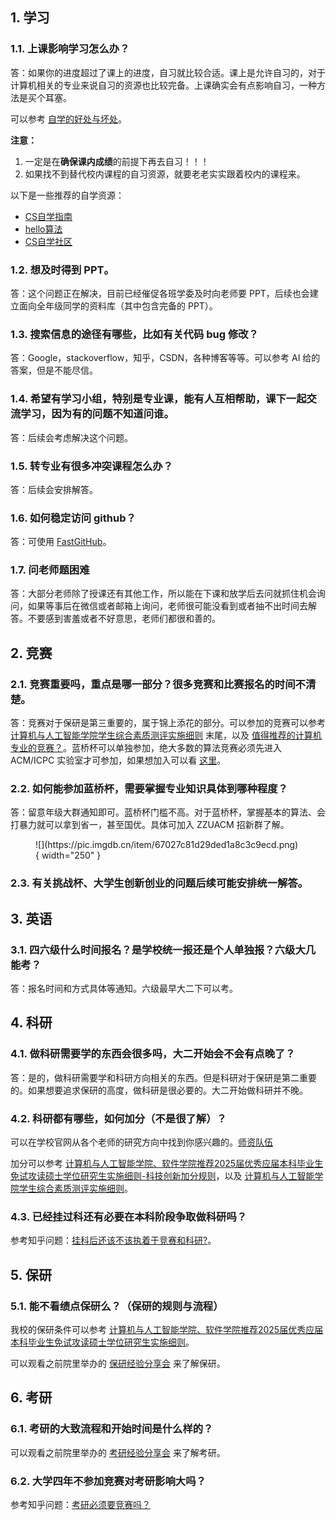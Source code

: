 ## 1. 学习

### 1.1. 上课影响学习怎么办？

答：如果你的进度超过了课上的进度，自习就比较合适。课上是允许自习的，对于计算机相关的专业来说自习的资源也比较完备。上课确实会有点影响自习，一种方法是买个耳塞。

可以参考 [自学的好处与坏处](https://csdiy.wiki/#_3)。

**注意：**

1. 一定是在**确保课内成绩**的前提下再去自习！！！
2. 如果找不到替代校内课程的自习资源，就要老老实实跟着校内的课程来。

以下是一些推荐的自学资源：

- [CS自学指南](https://csdiy.wiki/)
- [hello算法](https://www.hello-algo.com/)
- [CS自学社区](https://www.learncs.site/docs/roadmap)

### 1.2. 想及时得到 PPT。

答：这个问题正在解决，目前已经催促各班学委及时向老师要 PPT，后续也会建立面向全年级同学的资料库（其中包含完备的 PPT）。

### 1.3. 搜索信息的途径有哪些，比如有关代码 bug 修改？

答：Google，stackoverflow，知乎，CSDN，各种博客等等。可以参考 AI 给的答案，但是不能尽信。

### 1.4. 希望有学习小组，特别是专业课，能有人互相帮助，课下一起交流学习，因为有的问题不知道问谁。

答：后续会考虑解决这个问题。

### 1.5. 转专业有很多冲突课程怎么办？

答：后续会安排解答。

### 1.6. 如何稳定访问 github？

答：可使用 [FastGitHub](https://github.com/WangGithubUser/FastGitHub)。

### 1.7. 问老师题困难

答：大部分老师除了授课还有其他工作，所以能在下课和放学后去问就抓住机会询问，如果等事后在微信或者邮箱上询问，老师很可能没看到或者抽不出时间去解答。不要感到害羞或者不好意思，老师们都很和善的。

## 2. 竞赛

### 2.1. 竞赛重要吗，重点是哪一部分？很多竞赛和比赛报名的时间不清楚。

答：竞赛对于保研是第三重要的，属于锦上添花的部分。可以参加的竞赛可以参考 [计算机与人工智能学院学生综合素质测评实施细则](http://www7.zzu.edu.cn/system/_content/download.jsp?urltype=news.DownloadAttachUrl&owner=1816313820&wbfileid=14963839) 末尾，以及 [值得推荐的计算机专业的竞赛？](https://zhuanlan.zhihu.com/p/604235530)。蓝桥杯可以单独参加，绝大多数的算法竞赛必须先进入 ACM/ICPC 实验室才可参加，如果想加入可以看 [这里](https://zzuacm.wyqz.top/)。

### 2.2. 如何能参加蓝桥杯，需要掌握专业知识具体到哪种程度？

答：留意年级大群通知即可。蓝桥杯门槛不高。对于蓝桥杯，掌握基本的算法、会打暴力就可以拿到省一，甚至国优。具体可加入 ZZUACM 招新群了解。

<figure markdown="span">
  ![](https://pic.imgdb.cn/item/67027c81d29ded1a8c3c9ecd.png){ width="250" }
</figure>

### 2.3. 有关挑战杯、大学生创新创业的问题后续可能安排统一解答。

## 3. 英语

### 3.1. 四六级什么时间报名？是学校统一报还是个人单独报？六级大几能考？

答：报名时间和方式具体等通知。六级最早大二下可以考。

## 4. 科研

### 4.1. 做科研需要学的东西会很多吗，大二开始会不会有点晚了？

答：是的，做科研需要学和科研方向相关的东西。但是科研对于保研是第二重要的。如果想要追求保研的高度，做科研是很必要的。大二开始做科研并不晚。

### 4.2. 科研都有哪些，如何加分（不是很了解）？

可以在学校官网从各个老师的研究方向中找到你感兴趣的。[师资队伍](http://www7.zzu.edu.cn/csai/szdw.htm)

加分可以参考 [计算机与人工智能学院、软件学院推荐2025届优秀应届本科毕业生免试攻读硕士学位研究生实施细则-科技创新加分规则](http://www7.zzu.edu.cn/system/_content/download.jsp?urltype=news.DownloadAttachUrl&owner=1816313820&wbfileid=14867479)，以及 [计算机与人工智能学院学生综合素质测评实施细则](http://www7.zzu.edu.cn/system/_content/download.jsp?urltype=news.DownloadAttachUrl&owner=1816313820&wbfileid=14963839)。

### 4.3. 已经挂过科还有必要在本科阶段争取做科研吗？

参考知乎问题：[挂科后还该不该执着于竞赛和科研?](https://www.zhihu.com/question/628014335)。

## 5. 保研

### 5.1. 能不看绩点保研么？（保研的规则与流程）

我校的保研条件可以参考 [计算机与人工智能学院、软件学院推荐2025届优秀应届本科毕业生免试攻读硕士学位研究生实施细则](http://www7.zzu.edu.cn/csai/info/1147/1168.htm)。

可以观看之前院里举办的 [保研经验分享会](https://meeting.tencent.com/v2/cloud-record/share?id=a0aa9362-c1d8-47b4-b688-c2a94ab6d8d2&from=3&record_type=2&is-single=true) 来了解保研。

## 6. 考研

### 6.1. 考研的大致流程和开始时间是什么样的？

可以观看之前院里举办的 [考研经验分享会](https://meeting.tencent.com/user-center/shared-record-info?id=973c2abc-f491-416c-9494-35eb0b77db94&record_type=2&is-single=true&from=3) 来了解考研。

### 6.2. 大学四年不参加竞赛对考研影响大吗？

参考知乎问题：[考研必须要竞赛吗？](https://www.zhihu.com/question/559394045)
